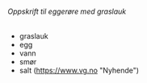 ###### Oppskrift til eggerøre med graslauk
- graslauk
- egg
- vann
- smør
- salt
(https://www.vg.no "Nyhende")
